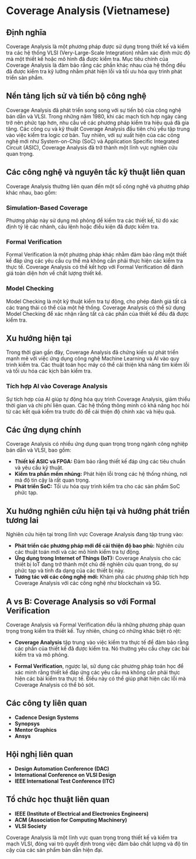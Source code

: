 # Coverage Analysis (Vietnamese)

## Định nghĩa

Coverage Analysis là một phương pháp được sử dụng trong thiết kế và kiểm tra các hệ thống VLSI (Very-Large-Scale Integration) nhằm xác định mức độ mà một thiết kế hoặc mô hình đã được kiểm tra. Mục tiêu chính của Coverage Analysis là đảm bảo rằng các phần khác nhau của hệ thống đều đã được kiểm tra kỹ lưỡng nhằm phát hiện lỗi và tối ưu hóa quy trình phát triển sản phẩm.

## Nền tảng lịch sử và tiến bộ công nghệ

Coverage Analysis đã phát triển song song với sự tiến bộ của công nghệ bán dẫn và VLSI. Trong những năm 1980, khi các mạch tích hợp ngày càng trở nên phức tạp hơn, nhu cầu về các phương pháp kiểm tra hiệu quả đã gia tăng. Các công cụ và kỹ thuật Coverage Analysis đầu tiên chủ yếu tập trung vào việc kiểm tra logic cơ bản. Tuy nhiên, với sự xuất hiện của các công nghệ mới như System-on-Chip (SoC) và Application Specific Integrated Circuit (ASIC), Coverage Analysis đã trở thành một lĩnh vực nghiên cứu quan trọng.

## Các công nghệ và nguyên tắc kỹ thuật liên quan

Coverage Analysis thường liên quan đến một số công nghệ và phương pháp khác nhau, bao gồm:

### Simulation-Based Coverage

Phương pháp này sử dụng mô phỏng để kiểm tra các thiết kế, từ đó xác định tỷ lệ các nhánh, câu lệnh hoặc điều kiện đã được kiểm tra.

### Formal Verification

Formal Verification là một phương pháp khác nhằm đảm bảo rằng một thiết kế đáp ứng các yêu cầu cụ thể mà không cần phải thực hiện các kiểm tra thực tế. Coverage Analysis có thể kết hợp với Formal Verification để đánh giá toàn diện hơn về chất lượng thiết kế.

### Model Checking

Model Checking là một kỹ thuật kiểm tra tự động, cho phép đánh giá tất cả các trạng thái có thể của một hệ thống. Coverage Analysis có thể sử dụng Model Checking để xác nhận rằng tất cả các phần của thiết kế đều đã được kiểm tra.

## Xu hướng hiện tại

Trong thời gian gần đây, Coverage Analysis đã chứng kiến sự phát triển mạnh mẽ với việc ứng dụng công nghệ Machine Learning và AI vào quy trình kiểm tra. Các thuật toán học máy có thể cải thiện khả năng tìm kiếm lỗi và tối ưu hóa các kịch bản kiểm tra.

### Tích hợp AI vào Coverage Analysis

Sự tích hợp của AI giúp tự động hóa quy trình Coverage Analysis, giảm thiểu thời gian và chi phí liên quan. Các hệ thống thông minh có khả năng học hỏi từ các kết quả kiểm tra trước đó để cải thiện độ chính xác và hiệu quả.

## Các ứng dụng chính

Coverage Analysis có nhiều ứng dụng quan trọng trong ngành công nghiệp bán dẫn và VLSI, bao gồm:

- **Thiết kế ASIC và FPGA:** Đảm bảo rằng thiết kế đáp ứng các tiêu chuẩn và yêu cầu kỹ thuật.
- **Kiểm tra phần mềm nhúng:** Phát hiện lỗi trong các hệ thống nhúng, nơi mà độ tin cậy là rất quan trọng.
- **Phát triển SoC:** Tối ưu hóa quy trình kiểm tra cho các sản phẩm SoC phức tạp.

## Xu hướng nghiên cứu hiện tại và hướng phát triển tương lai

Nghiên cứu hiện tại trong lĩnh vực Coverage Analysis đang tập trung vào:

- **Phát triển các phương pháp mới để cải thiện độ bao phủ:** Nghiên cứu các thuật toán mới và các mô hình kiểm tra tự động.
- **Ứng dụng trong Internet of Things (IoT):** Coverage Analysis cho các thiết bị IoT đang trở thành một chủ đề nghiên cứu quan trọng, do sự phức tạp và tính đa dạng của các thiết bị này.
- **Tương tác với các công nghệ mới:** Khám phá các phương pháp tích hợp Coverage Analysis với các công nghệ như blockchain và 5G.

## A vs B: Coverage Analysis so với Formal Verification

Coverage Analysis và Formal Verification đều là những phương pháp quan trọng trong kiểm tra thiết kế. Tuy nhiên, chúng có những khác biệt rõ rệt:

- **Coverage Analysis** tập trung vào việc kiểm tra thực tế để đảm bảo rằng các phần của thiết kế đã được kiểm tra. Nó thường yêu cầu chạy các bài kiểm tra và mô phỏng.
  
- **Formal Verification**, ngược lại, sử dụng các phương pháp toán học để xác minh rằng thiết kế đáp ứng các yêu cầu mà không cần phải thực hiện các bài kiểm tra thực tế. Điều này có thể giúp phát hiện các lỗi mà Coverage Analysis có thể bỏ sót.

## Các công ty liên quan

- **Cadence Design Systems**
- **Synopsys**
- **Mentor Graphics**
- **Ansys**

## Hội nghị liên quan

- **Design Automation Conference (DAC)**
- **International Conference on VLSI Design**
- **IEEE International Test Conference (ITC)**

## Tổ chức học thuật liên quan

- **IEEE (Institute of Electrical and Electronics Engineers)**
- **ACM (Association for Computing Machinery)**
- **VLSI Society**

Coverage Analysis là một lĩnh vực quan trọng trong thiết kế và kiểm tra mạch VLSI, đóng vai trò quyết định trong việc đảm bảo chất lượng và độ tin cậy của các sản phẩm bán dẫn hiện đại.